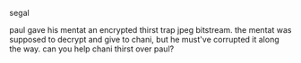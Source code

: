 segal

paul gave his mentat an encrypted thirst trap jpeg bitstream. the mentat was supposed to decrypt and give to chani, but he must've corrupted it along the way. can you help chani thirst over paul?
